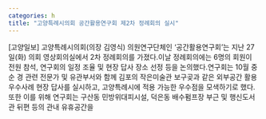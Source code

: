 ```yaml
---
categories: h
title: "고양특례시의회 공간활용연구회 제2차 정례회의 실시"
---
```

[고양일보] 고양특례시의회(의장 김영식) 의원연구단체인 ‘공간활용연구회’는 지난 27일(화) 의회 영상회의실에서 2차 정례회의를 가졌다.이날 정례회의에는 6명의 회원이 전원 참석, 연구회의 일정 조율 및 현장 답사 장소 선정 등을 논의했다.연구회는 10월 중순 경 관련 전문가 및 유관부서와 함께 김포의 작은미술관 보구곶과 같은 외부공간 활용 우수사례 현장 답사를 실시하고, 고양특례시에 적용 가능한 우수점을 모색하기로 했다.또한 이를 위해 연구회는 구산동 민방위대피시설, 덕은동 배수펌프장 부근 및 행신도서관 뒤편 등의 관내 유휴공간을